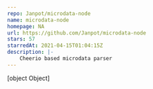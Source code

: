 ```yaml
---
repo: Janpot/microdata-node
name: microdata-node
homepage: NA
url: https://github.com/Janpot/microdata-node
stars: 57
starredAt: 2021-04-15T01:04:15Z
description: |-
    Cheerio based microdata parser
---
```


[object Object]
